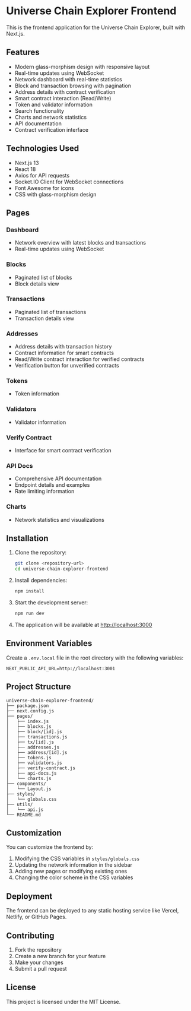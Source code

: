 # Universe Chain Explorer Frontend

This is the frontend application for the Universe Chain Explorer, built with Next.js.

## Features

- Modern glass-morphism design with responsive layout
- Real-time updates using WebSocket
- Network dashboard with real-time statistics
- Block and transaction browsing with pagination
- Address details with contract verification
- Smart contract interaction (Read/Write)
- Token and validator information
- Search functionality
- Charts and network statistics
- API documentation
- Contract verification interface

## Technologies Used

- Next.js 13
- React 18
- Axios for API requests
- Socket.IO Client for WebSocket connections
- Font Awesome for icons
- CSS with glass-morphism design

## Pages

### Dashboard
- Network overview with latest blocks and transactions
- Real-time updates using WebSocket

### Blocks
- Paginated list of blocks
- Block details view

### Transactions
- Paginated list of transactions
- Transaction details view

### Addresses
- Address details with transaction history
- Contract information for smart contracts
- Read/Write contract interaction for verified contracts
- Verification button for unverified contracts

### Tokens
- Token information

### Validators
- Validator information

### Verify Contract
- Interface for smart contract verification

### API Docs
- Comprehensive API documentation
- Endpoint details and examples
- Rate limiting information

### Charts
- Network statistics and visualizations

## Installation

1. Clone the repository:
   ```bash
   git clone <repository-url>
   cd universe-chain-explorer-frontend
   ```

2. Install dependencies:
   ```bash
   npm install
   ```

3. Start the development server:
   ```bash
   npm run dev
   ```

4. The application will be available at [http://localhost:3000](http://localhost:3000)

## Environment Variables

Create a `.env.local` file in the root directory with the following variables:

```env
NEXT_PUBLIC_API_URL=http://localhost:3001
```

## Project Structure

```
universe-chain-explorer-frontend/
├── package.json
├── next.config.js
├── pages/
│   ├── index.js
│   ├── blocks.js
│   ├── block/[id].js
│   ├── transactions.js
│   ├── tx/[id].js
│   ├── addresses.js
│   ├── address/[id].js
│   ├── tokens.js
│   ├── validators.js
│   ├── verify-contract.js
│   ├── api-docs.js
│   └── charts.js
├── components/
│   └── Layout.js
├── styles/
│   └── globals.css
├── utils/
│   └── api.js
└── README.md
```

## Customization

You can customize the frontend by:

1. Modifying the CSS variables in `styles/globals.css`
2. Updating the network information in the sidebar
3. Adding new pages or modifying existing ones
4. Changing the color scheme in the CSS variables

## Deployment

The frontend can be deployed to any static hosting service like Vercel, Netlify, or GitHub Pages.

## Contributing

1. Fork the repository
2. Create a new branch for your feature
3. Make your changes
4. Submit a pull request

## License

This project is licensed under the MIT License.